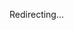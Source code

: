 Redirecting...

<script setup lang="ts">
if (typeof window !== "undefined") {
  location.replace("https://github.com/fontist/fontist")
}
</script>
